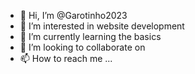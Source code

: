 - 👋 Hi, I’m @Garotinho2023
- 👀 I’m interested in website development
- 🌱 I’m currently learning the basics
- 💞️ I’m looking to collaborate on 
- 📫 How to reach me ...

<!---
Garotinho2023/Garotinho2023 is a ✨ special ✨ repository because its `README.md` (this file) appears on your GitHub profile.
You can click the Preview link to take a look at your changes.
--->
